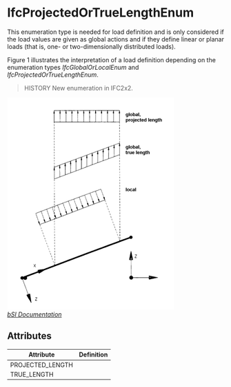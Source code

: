 IfcProjectedOrTrueLengthEnum
============================
This enumeration type is needed for load definition and is only considered if
the load values are given as global actions and if they define linear or
planar loads (that is, one- or two-dimensionally distributed loads).  
  
Figure 1 illustrates the interpretation of a load definition depending on the
enumeration types _IfcGlobalOrLocalEnum_ and _IfcProjectedOrTrueLengthEnum_.  
  
> HISTORY  New enumeration in IFC2x2.  
  
!["projected or true length"](figures/ifcprojectedortruelengthenum-fig1.gif
"Figure 1 -- Projected or true length")  
[ _bSI
Documentation_](https://standards.buildingsmart.org/IFC/DEV/IFC4_2/FINAL/HTML/schema/ifcstructuralanalysisdomain/lexical/ifcprojectedortruelengthenum.htm)


Attributes
----------
| Attribute        | Definition   |
|------------------|--------------|
| PROJECTED_LENGTH |              |
| TRUE_LENGTH      |              |
